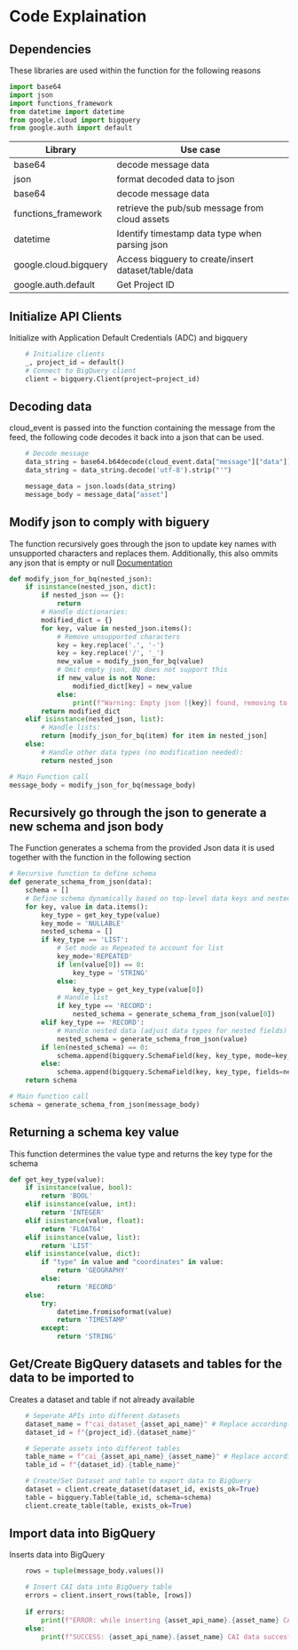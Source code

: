 # Code Explaination
## Dependencies
These libraries are used within the function for the following reasons

```python
import base64
import json
import functions_framework
from datetime import datetime
from google.cloud import bigquery
from google.auth import default
```
| Library                   | Use case                                                 |
|---------------------------|----------------------------------------------------------|
| base64                    | decode message data                                      |
| json                      | format decoded data to json                              |
| base64                    | decode message data                                      |
| functions_framework       | retrieve the pub/sub message from cloud assets           |
| datetime                  | Identify timestamp data type when parsing json           |
| google.cloud.bigquery     | Access biqguery to create/insert dataset/table/data      |
| google.auth.default       | Get Project ID                                           |

## Initialize API Clients
Initialize with Application Default Credentials (ADC) and bigquery

```python
    # Initialize clients
    _, project_id = default()
    # Connect to BigQuery client
    client = bigquery.Client(project=project_id)
```

## Decoding data
cloud_event is passed into the function containing the message from the feed,
the following code decodes it back into a json that can be used.

```python
    # Decode message
    data_string = base64.b64decode(cloud_event.data["message"]["data"])
    data_string = data_string.decode('utf-8').strip("'")

    message_data = json.loads(data_string)
    message_body = message_data["asset"]
```

## Modify json to comply with biguery
The function recursively goes through the json to update key names with unsupported characters
and replaces them. Additionally, this also ommits any json that is empty or null
[Documentation](https://cloud.google.com/bigquery/docs/schemas)

```python
def modify_json_for_bq(nested_json):
    if isinstance(nested_json, dict):
        if nested_json == {}:
            return
        # Handle dictionaries:
        modified_dict = {}
        for key, value in nested_json.items():
            # Remove unsupported characters
            key = key.replace('.', '-')
            key = key.replace('/', '_')
            new_value = modify_json_for_bq(value)
            # Omit empty json, BQ does not support this
            if new_value is not None:
                modified_dict[key] = new_value
            else:
                print(f"Warning: Empty json [{key}] found, removing to comply with BigQuery")
        return modified_dict
    elif isinstance(nested_json, list):
        # Handle lists:
        return [modify_json_for_bq(item) for item in nested_json]
    else:
        # Handle other data types (no modification needed):
        return nested_json

# Main Function call
message_body = modify_json_for_bq(message_body)
```

## Recursively go through the json to generate a new schema and json body
The Function generates a schema from the provided Json data it is used together with the function in the following section

```python
# Recursive function to define schema
def generate_schema_from_json(data):
    schema = []
    # Define schema dynamically based on top-level data keys and nested data structure
    for key, value in data.items():
        key_type = get_key_type(value)
        key_mode = 'NULLABLE'
        nested_schema = []
        if key_type == 'LIST':
            # Set mode as Repeated to account for list
            key_mode='REPEATED'
            if len(value[0]) == 0:
                key_type = 'STRING'
            else:
                key_type = get_key_type(value[0])
            # Handle list
            if key_type == 'RECORD':
                nested_schema = generate_schema_from_json(value[0])
        elif key_type == 'RECORD':
            # Handle nested data (adjust data types for nested fields)
            nested_schema = generate_schema_from_json(value)
        if len(nested_schema) == 0:
            schema.append(bigquery.SchemaField(key, key_type, mode=key_mode))
        else:
            schema.append(bigquery.SchemaField(key, key_type, fields=nested_schema, mode=key_mode))
    return schema

# Main function call
schema = generate_schema_from_json(message_body)
```

## Returning a schema key value
This function determines the value type and returns the key type for the schema

```python
def get_key_type(value):
    if isinstance(value, bool):
        return 'BOOL'
    elif isinstance(value, int):
        return 'INTEGER'
    elif isinstance(value, float):
        return 'FLOAT64'
    elif isinstance(value, list):
        return 'LIST'
    elif isinstance(value, dict):
        if "type" in value and "coordinates" in value:
            return 'GEOGRAPHY'
        else:
            return 'RECORD'
    else:
        try:
            datetime.fromisoformat(value)
            return 'TIMESTAMP'
        except:
            return 'STRING'
```

## Get/Create BigQuery datasets and tables for the data to be imported to
Creates a dataset and table if not already available

```python
    # Seperate APIs into different datasets
    dataset_name = f"cai_dataset_{asset_api_name}" # Replace accordingly
    dataset_id = f"{project_id}.{dataset_name}"

    # Seperate assets into different tables
    table_name = f"cai_{asset_api_name}_{asset_name}" # Replace accordingly
    table_id = f"{dataset_id}.{table_name}"

    # Create/Set Dataset and table to export data to BigQuery
    dataset = client.create_dataset(dataset_id, exists_ok=True)
    table = bigquery.Table(table_id, schema=schema)
    client.create_table(table, exists_ok=True)
```
## Import data into BigQuery
Inserts data into BigQuery

```python
    rows = tuple(message_body.values())

    # Insert CAI data into BigQuery table
    errors = client.insert_rows(table, [rows])
    
    if errors:
        print(f"ERROR: while inserting {asset_api_name}.{asset_name} CAI data: {errors}")
    else:
        print(f"SUCCESS: {asset_api_name}.{asset_name} CAI data succesfully exported to big query")
```